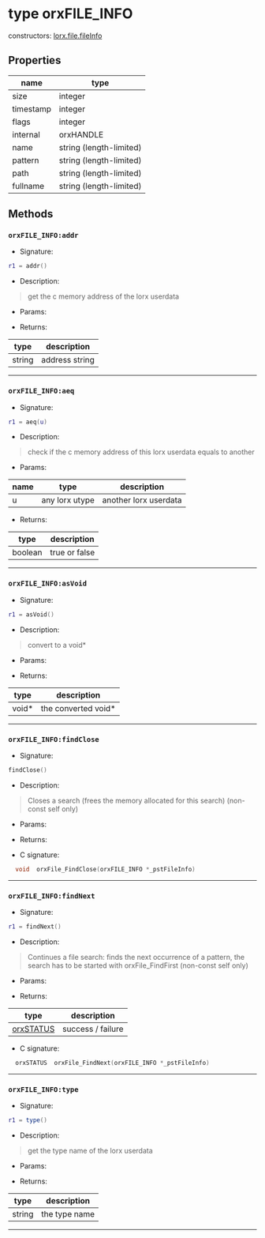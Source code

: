 # type orxFILE_INFO

> 

constructors: [lorx.file.fileInfo](../modules/file.md#fileinfo)

## Properties

name | type 
--- | --- 
size | integer
timestamp | integer
flags | integer
internal | orxHANDLE
name | string \(length-limited\)
pattern | string \(length-limited\)
path | string \(length-limited\)
fullname | string \(length-limited\)

## Methods

### **`orxFILE_INFO:addr`**

* Signature:

```lua
r1 = addr()
```

* Description:

> get the c memory address of the lorx userdata

* Params:

* Returns:

type | description 
--- | ---
string | address string

---

### **`orxFILE_INFO:aeq`**

* Signature:

```lua
r1 = aeq(u)
```

* Description:

> check if the c memory address of this lorx userdata equals to another

* Params:

name | type | description 
--- | --- | ---
u | any lorx utype | another lorx userdata

* Returns:

type | description 
--- | ---
boolean | true or false

---

### **`orxFILE_INFO:asVoid`**

* Signature:

```lua
r1 = asVoid()
```

* Description:

> convert to a void\*

* Params:

* Returns:

type | description 
--- | ---
void\* | the converted void\*

---

### **`orxFILE_INFO:findClose`**

* Signature:

```lua
findClose()
```

* Description:

> Closes a search \(frees the memory allocated for this search\) (non-const self only)

* Params:

* Returns:

* C signature:

```c
  void  orxFile_FindClose(orxFILE_INFO *_pstFileInfo)
```

---

### **`orxFILE_INFO:findNext`**

* Signature:

```lua
r1 = findNext()
```

* Description:

> Continues a file search: finds the next occurrence of a pattern, the search has to be started with orxFile_FindFirst (non-const self only)

* Params:

* Returns:

type | description 
--- | ---
[orxSTATUS](../enums.md#orxstatus)  | success / failure

* C signature:

```c
  orxSTATUS  orxFile_FindNext(orxFILE_INFO *_pstFileInfo)
```

---

### **`orxFILE_INFO:type`**

* Signature:

```lua
r1 = type()
```

* Description:

> get the type name of the lorx userdata

* Params:

* Returns:

type | description 
--- | ---
string | the type name

---

